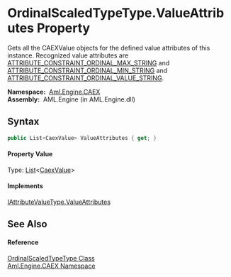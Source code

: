 OrdinalScaledTypeType.ValueAttributes Property
==============================================
Gets all the CAEXValue objects for the defined value attributes of this instance. Recognized value attributes are [ATTRIBUTE_CONSTRAINT_ORDINAL_MAX_STRING][1] and [ATTRIBUTE_CONSTRAINT_ORDINAL_MIN_STRING][2] and [ATTRIBUTE_CONSTRAINT_ORDINAL_VALUE_STRING][3].

  **Namespace:**  [Aml.Engine.CAEX][4]  
  **Assembly:**  AML.Engine (in AML.Engine.dll)

Syntax
------

```csharp
public List<CaexValue> ValueAttributes { get; }
```

#### Property Value
Type: [List][5]&lt;[CaexValue][6]>
#### Implements
[IAttributeValueType.ValueAttributes][7]  


See Also
--------

#### Reference
[OrdinalScaledTypeType Class][8]  
[Aml.Engine.CAEX Namespace][4]  

[1]: ../CAEX_CLASSModel_TagNames/ATTRIBUTE_CONSTRAINT_ORDINAL_MAX_STRING.md
[2]: ../CAEX_CLASSModel_TagNames/ATTRIBUTE_CONSTRAINT_ORDINAL_MIN_STRING.md
[3]: ../CAEX_CLASSModel_TagNames/ATTRIBUTE_CONSTRAINT_ORDINAL_VALUE_STRING.md
[4]: ../README.md
[5]: https://docs.microsoft.com/dotnet/api/system.collections.generic.list-1
[6]: ../../Aml.Engine.CAEX.Extensions/CaexValue/README.md
[7]: ../IAttributeValueType/ValueAttributes.md
[8]: README.md
[9]: https://www.automationml.org
[10]: ../../icons/logoShade.png